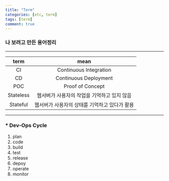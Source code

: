 ```yaml
---
title: "Term"
categories: [etc, term]
tags: [term]
comment: true
---
```

### 나 보려고 만든 용어정리
---
| term | mean |
|:---:|:---:|
| CI | Continuous Integration|
| CD | Continuous Deployment |
| POC | Proof of Concept |
| Stateless|  웹서버가 사용자의 작업을 기억하고 있지 않음 |
|Stateful |  웹서버가 사용자의 상태를  기억하고 있다가 활용| 


---

### * Dev-Ops Cycle
1. plan
2. code
3. build
4. test
5. release
6. depoy
7. operate
8. monitor